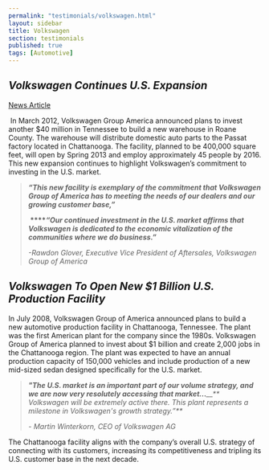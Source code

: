 ```yaml
---
permalink: "testimonials/volkswagen.html"
layout: sidebar
title: Volkswagen
section: testimonials
published: true
tags: [Automotive]
---
```

## _Volkswagen Continues U.S. Expansion_

[News Article](http://www.thedetroitbureau.com/2012/03/vw-continues-u-s-expansion/)

&nbsp;In March 2012, Volkswagen Group America announced plans to invest another $40 million in Tennessee to build a new warehouse in Roane County. The warehouse will distribute domestic auto parts to the Passat factory located in Chattanooga. The facility, planned to be 400,000 square feet, will open by Spring 2013 and employ approximately 45 people by 2016. This new expansion continues to highlight Volkswagen’s commitment to investing in the U.S. market. 

>**_“This new facility is exemplary of the commitment that Volkswagen Group of America has to meeting the needs of our dealers and our growing customer base,”_**
>
>**_&nbsp;_****_“Our continued investment in the U.S. market affirms that Volkswagen is dedicated to the economic vitalization of the communities where we do business.”_**
>
>_-Rawdon Glover, Executive Vice President of Aftersales, Volkswagen Group of America_

## _Volkswagen To Open New $1 Billion U.S. Production Facility_

In July 2008, Volkswagen Group of America announced plans to build a new automotive production facility in Chattanooga, Tennessee. The plant was the first American plant for the company since the 1980s. Volkswagen Group of America planned to invest about $1 billion and create 2,000 jobs in the Chattanooga region. The plant was expected to have an annual production capacity of 150,000 vehicles and include production of a new mid-sized sedan designed specifically for the U.S. market.&nbsp;&nbsp;&nbsp; 

>_**"The U.S. market is an important part of our volume strategy, and we are now very resolutely accessing that market...**__** Volkswagen will be extremely active there. This plant represents a milestone in Volkswagen's growth strategy.”**_
>
>_- Martin Winterkorn, CEO of Volkswagen AG_

The Chattanooga facility aligns with the company’s overall U.S. strategy of connecting with its customers, increasing its competitiveness and tripling its U.S. customer base in the next decade.&nbsp; 
 